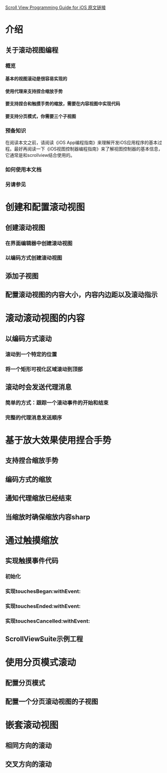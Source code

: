 [Scroll View Programming Guide for iOS 原文链接](https://developer.apple.com/library/content/documentation/WindowsViews/Conceptual/UIScrollView_pg/Introduction/Introduction.html#//apple_ref/doc/uid/TP40008179)

# 介绍
## 关于滚动视图编程

### 概览

#### 基本的视图滚动是很容易实现的

#### 使用代理来支持捏合缩放手势

#### 要支持捏合和触摸手势的缩放，需要在内容视图中实现代码

#### 要支持分页模式，你需要三个子视图

### 预备知识
在阅读本文之前，请阅读《iOS App编程指南》来理解开发iOS应用程序的基本过程。最好再阅读一下《iOS视图控制器编程指南》来了解视图控制器的基本信息，它通常是和scrollview结合使用的。
### 如何使用本文档

### 另请参见

# 创建和配置滚动视图

## 创建滚动视图

### 在界面编辑器中创建滚动视图

### 以编码方式创建滚动视图

## 添加子视图

## 配置滚动视图的内容大小，内容内边距以及滚动指示

# 滚动滚动视图的内容

## 以编码方式滚动

### 滚动到一个特定的位置

### 将一个矩形可视化区域滚动到顶部

## 滚动时会发送代理消息

### 简单的方式：跟踪一个滚动事件的开始和结束

### 完整的代理消息发送顺序

# 基于放大效果使用捏合手势

## 支持捏合缩放手势

## 编码方式的缩放

## 通知代理缩放已经结束

## 当缩放时确保缩放内容sharp

# 通过触摸缩放

## 实现触摸事件代码

### 初始化

### 实现touchesBegan:withEvent:

### 实现touchesEnded:withEvent:

### 实现touchesCancelled:withEvent:

## ScrollViewSuite示例工程

# 使用分页模式滚动

## 配置分页模式

## 配置一个分页滚动视图的子视图

# 嵌套滚动视图

## 相同方向的滚动

## 交叉方向的滚动
